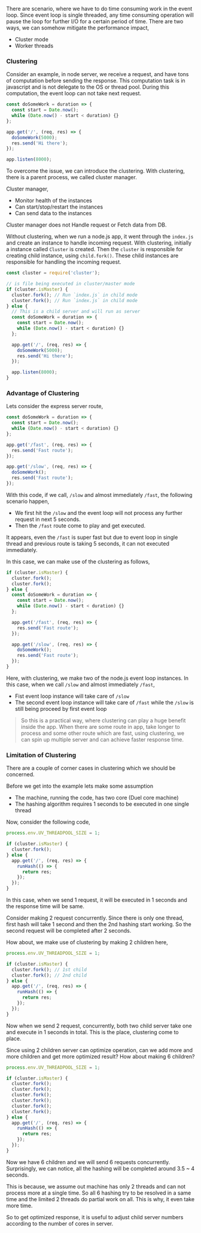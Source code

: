 There are scenario, where we have to do time consuming work in the event loop. Since event loop is single threaded, any time consuming operation will pause the loop for further I/O for a certain period of time. There are two ways, we can somehow mitigate the performance impact,

- Cluster mode
- Worker threads

### Clustering

Consider an example, in node server, we receive a request, and have tons of computation before sending the response. This computation task is in javascript and is not delegate to the OS or thread pool. During this computation, the event loop can not take next request.

```js
const doSomeWork = duration => {
  const start = Date.now();
  while (Date.now() - start < duration) {}
};

app.get('/', (req, res) => {
  doSomeWork(5000);
  res.send('Hi there');
});

app.listen(8000);
```

To overcome the issue, we can introduce the clustering. With clustering, there is a parent process, we called cluster manager.

Cluster manager,

- Monitor health of the instances
- Can start/stop/restart the instances
- Can send data to the instances

Cluster manager does not Handle request or Fetch data from DB.

Without clustering, when we run a node.js app, it went through the `index.js` and create an instance to handle incoming request. With clustering, initially a instance called `Cluster` is created. Then the `cluster` is responsible for creating child instance, using `child.fork()`. These child instances are responsible for handling the incoming request.

```js
const cluster = require('cluster');

// is file being executed in cluster/master mode
if (cluster.isMaster) {
  cluster.fork(); // Run `index.js` in child mode
  cluster.fork(); // Run `index.js` in child mode
} else {
  // This is a child server and will run as server
  const doSomeWork = duration => {
    const start = Date.now();
    while (Date.now() - start < duration) {}
  };

  app.get('/', (req, res) => {
    doSomeWork(5000);
    res.send('Hi there');
  });

  app.listen(8000);
}
```

### Advantage of Clustering

Lets consider the express server route,

```js
const doSomeWork = duration => {
  const start = Date.now();
  while (Date.now() - start < duration) {}
};

app.get('/fast', (req, res) => {
  res.send('Fast route');
});

app.get('/slow', (req, res) => {
  doSomeWork();
  res.send('Fast route');
});
```

With this code, if we call, `/slow` and almost immediately `/fast`, the following scenario happen,

- We first hit the `/slow` and the event loop will not process any further request in next 5 seconds.
- Then the `/fast` route come to play and get executed.

It appears, even the `/fast` is super fast but due to event loop in single thread and previous route is taking 5 seconds, it can not executed immediately.

In this case, we can make use of the clustering as follows,

```js
if (cluster.isMaster) {
  cluster.fork();
  cluster.fork();
} else {
  const doSomeWork = duration => {
    const start = Date.now();
    while (Date.now() - start < duration) {}
  };

  app.get('/fast', (req, res) => {
    res.send('Fast route');
  });

  app.get('/slow', (req, res) => {
    doSomeWork();
    res.send('Fast route');
  });
}
```

Here, with clustering, we make two of the node.js event loop instances. In this case, when we call `/slow` and almost immediately `/fast`,

- Fist event loop instance will take care of `/slow`
- The second event loop instance will take care of `/fast` while the `/slow` is still being proceed by first event loop

> So this is a practical way, where clustering can play a huge benefit inside the app. When there are some route in app, take longer to process and some other route which are fast, using clustering, we can spin up multiple server and can achieve faster response time.

### Limitation of Clustering

There are a couple of corner cases in clustering which we should be concerned.

Before we get into the example lets make some assumption

- The machine, running the code, has two core (Duel core machine)
- The hashing algorithm requires 1 seconds to be executed in one single thread

Now, consider the following code,

```js
process.env.UV_THREADPOOL_SIZE = 1;

if (cluster.isMaster) {
  cluster.fork();
} else {
  app.get('/', (req, res) => {
    runHash(() => {
      return res;
    });
  });
}
```

In this case, when we send 1 request, it will be executed in 1 seconds and the response time will be same.

Consider making 2 request concurrently. Since there is only one thread, first hash will take 1 second and then the 2nd hashing start working. So the second request will be completed after 2 seconds.

How about, we make use of clustering by making 2 children here,

```js
process.env.UV_THREADPOOL_SIZE = 1;

if (cluster.isMaster) {
  cluster.fork(); // 1st child
  cluster.fork(); // 2nd child
} else {
  app.get('/', (req, res) => {
    runHash(() => {
      return res;
    });
  });
}
```

Now when we send 2 request, concurrently, both two child server take one and execute in 1 seconds in total. This is the place, clustering come to place.

Since using 2 children server can optimize operation, can we add more and more children and get more optimized result? How about making 6 children?

```js
process.env.UV_THREADPOOL_SIZE = 1;

if (cluster.isMaster) {
  cluster.fork();
  cluster.fork();
  cluster.fork();
  cluster.fork();
  cluster.fork();
  cluster.fork();
} else {
  app.get('/', (req, res) => {
    runHash(() => {
      return res;
    });
  });
}
```

Now we have 6 children and we will send 6 requests concurrently. Surprisingly, we can notice, all the hashing will be completed around 3.5 ~ 4 seconds.

This is because, we assume out machine has only 2 threads and can not process more at a single time. So all 6 hashing try to be resolved in a same time and the limited 2 threads do partial work on all. This is why, it even take more time.

So to get optimized response, it is useful to adjust child server numbers according to the number of cores in server.
